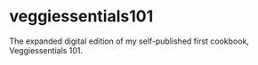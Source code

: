 # veggiessentials101
The expanded digital edition of my self-published first cookbook, Veggiessentials 101.
